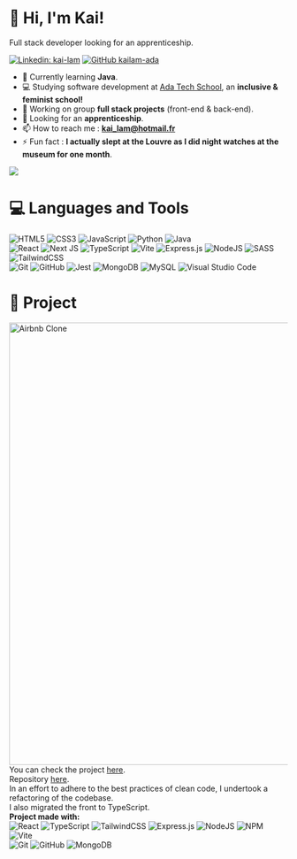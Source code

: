 # 👋 Hi, I'm Kai!
Full stack developer looking for an apprenticeship.

[![Linkedin: kai-lam](https://img.shields.io/badge/-kailam-blue?style=flat-square&logo=Linkedin&logoColor=white&link=https://www.linkedin.com/in/kai-lam)](https://linkedin.com/in/kai-lam)
[![GitHub kailam-ada](https://img.shields.io/github/followers/kailam-ada?label=follow&style=social)](https://github.com/kailam-ada)

- 📕 Currently learning **Java**.
- 💻 Studying software development at [Ada Tech School](https://adatechschool.fr/), an __inclusive & feminist school!__
- 🤝 Working on group __full stack projects__ (front-end & back-end).
- 💼 Looking for an __apprenticeship__.
- 📫 How to reach me : **[kai_lam@hotmail.fr](mailto:kai_lam@hotmail.fr)**
- ⚡ Fun fact : **I actually slept at the Louvre as I did night watches at the museum for one month**.

<!-- GitHub stats from https://github.com/anuraghazra/github-readme-stats -->
![](https://github-readme-stats.vercel.app/api?username=kailam-ada&theme=radical&hide_border=false&include_all_commits=true&count_private=true)<br/>

# 💻 Languages and Tools
<!-- Badges from https://github.com/Ileriayo/markdown-badges -->
![HTML5](https://img.shields.io/badge/html5-%23E34F26.svg?style=for-the-badge&logo=html5&logoColor=white)
![CSS3](https://img.shields.io/badge/css3-%231572B6.svg?style=for-the-badge&logo=css3&logoColor=white)
![JavaScript](https://img.shields.io/badge/javascript-%23323330.svg?style=for-the-badge&logo=javascript&logoColor=%23F7DF1E)
![Python](https://img.shields.io/badge/python-3670A0?style=for-the-badge&logo=python&logoColor=ffdd54)
![Java](https://img.shields.io/badge/java-%23ED8B00.svg?style=for-the-badge&logo=openjdk&logoColor=white)<br/>
![React](https://img.shields.io/badge/react-%2320232a.svg?style=for-the-badge&logo=react&logoColor=%2361DAFB)
![Next JS](https://img.shields.io/badge/Next-black?style=for-the-badge&logo=next.js&logoColor=white)
![TypeScript](https://img.shields.io/badge/typescript-%23007ACC.svg?style=for-the-badge&logo=typescript&logoColor=white)
![Vite](https://img.shields.io/badge/vite-%23646CFF.svg?style=for-the-badge&logo=vite&logoColor=white)
![Express.js](https://img.shields.io/badge/express.js-%23404d59.svg?style=for-the-badge&logo=express&logoColor=%2361DAFB)
![NodeJS](https://img.shields.io/badge/node.js-6DA55F?style=for-the-badge&logo=node.js&logoColor=white)
![SASS](https://img.shields.io/badge/SASS-hotpink.svg?style=for-the-badge&logo=SASS&logoColor=white)
![TailwindCSS](https://img.shields.io/badge/tailwindcss-%2338B2AC.svg?style=for-the-badge&logo=tailwind-css&logoColor=white)<br/>
![Git](https://img.shields.io/badge/git-%23F05033.svg?style=for-the-badge&logo=git&logoColor=white)
![GitHub](https://img.shields.io/badge/github-%23121011.svg?style=for-the-badge&logo=github&logoColor=white)
![Jest](https://img.shields.io/badge/-jest-%23C21325?style=for-the-badge&logo=jest&logoColor=white)
![MongoDB](https://img.shields.io/badge/MongoDB-%234ea94b.svg?style=for-the-badge&logo=mongodb&logoColor=white)
![MySQL](https://img.shields.io/badge/mysql-4479A1.svg?style=for-the-badge&logo=mysql&logoColor=white)
![Visual Studio Code](https://img.shields.io/badge/Visual%20Studio%20Code-0078d7.svg?style=for-the-badge&logo=visual-studio-code&logoColor=white)

# 🚀 Project
<img width="800" alt="Airbnb Clone" src="https://github.com/kailam-ada/kailam-ada/assets/135039775/0599595d-4c99-4826-9d82-ac9dddca322f"><br/>
You can check the project [here](https://kai-airbnb-clone.vercel.app/).<br/>
Repository [here](https://github.com/kailam-ada/airbnb-clone).<br/>
In an effort to adhere to the best practices of clean code, I undertook a refactoring of the codebase.<br/>
I also migrated the front to TypeScript.<br/>
**Project made with:**<br/>
![React](https://img.shields.io/badge/react-%2320232a.svg?style=for-the-badge&logo=react&logoColor=%2361DAFB)
![TypeScript](https://img.shields.io/badge/typescript-%23007ACC.svg?style=for-the-badge&logo=typescript&logoColor=white)
![TailwindCSS](https://img.shields.io/badge/tailwindcss-%2338B2AC.svg?style=for-the-badge&logo=tailwind-css&logoColor=white)
![Express.js](https://img.shields.io/badge/express.js-%23404d59.svg?style=for-the-badge&logo=express&logoColor=%2361DAFB)
![NodeJS](https://img.shields.io/badge/node.js-6DA55F?style=for-the-badge&logo=node.js&logoColor=white)
![NPM](https://img.shields.io/badge/NPM-%23000000.svg?style=for-the-badge&logo=npm&logoColor=white)
![Vite](https://img.shields.io/badge/vite-%23646CFF.svg?style=for-the-badge&logo=vite&logoColor=white)<br/>
![Git](https://img.shields.io/badge/git-%23F05033.svg?style=for-the-badge&logo=git&logoColor=white)
![GitHub](https://img.shields.io/badge/github-%23121011.svg?style=for-the-badge&logo=github&logoColor=white)
![MongoDB](https://img.shields.io/badge/MongoDB-%234ea94b.svg?style=for-the-badge&logo=mongodb&logoColor=white)
